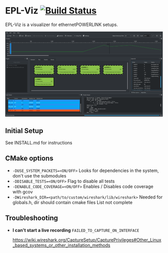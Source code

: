 # EPL-Viz [![Build Status](https://travis-ci.org/epl-viz/EPL-Viz.svg?branch=master)](https://travis-ci.org/epl-viz/EPL-Viz)

EPL-Viz is a visualizer for ethernetPOWERLINK setups.
<!-- Discord bot #1 -->

![EPL-Viz Screenshot][sc1]

## Initial Setup
See INSTALL.md for instructions

## CMake options

  - `-DUSE_SYSTEM_PACKETS=<ON/OFF>` Looks for dependencies in the system, don't use the submodules
  - `-DDISABLE_TESTS=<ON/OFF>` Flag to disable all tests
  - `-DENABLE_CODE_COVERAGE=<ON/OFF>` Enables / Disables code coverage with gcov
  - `-DWireshark_DIR=<path/to/custom/wireshark/lib/wireshark>` Needed for globals.h, dir should contain cmake files
  List not complete

## Troubleshooting
* **I can't start a live recording** `FAILED_TO_CAPTURE_ON_INTERFACE`

  https://wiki.wireshark.org/CaptureSetup/CapturePrivileges#Other_Linux_based_systems_or_other_installation_methods


[sc1]: https://raw.githubusercontent.com/epl-viz/EPL-Viz/master/libEPLViz/resources/screenshot1.png
